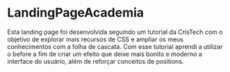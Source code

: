 # LandingPageAcademia
Esta landing page foi desenvolvida seguindo um tutorial da CrisTech com o objetivo de explorar mais recursos de CSS e ampliar os meus conhecimentos com a folha de cascata.
Com esse tutorial aprendi a utilizar o before a fim de criar um efeito que deixe mais bonito e moderno a interface do usuário, além de reforçar conceitos de positions.

